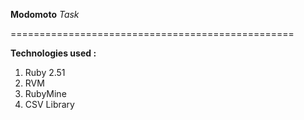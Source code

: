 **Modomoto**  _Task_ 

=================================================

**Technologies used :** 

1. Ruby 2.51 
2. RVM
3. RubyMine
4. CSV Library